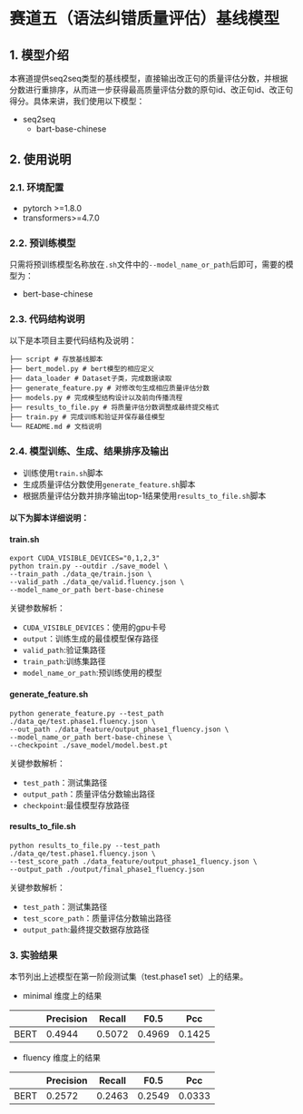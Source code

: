# 赛道五（语法纠错质量评估）基线模型

## 1. 模型介绍

本赛道提供seq2seq类型的基线模型，直接输出改正句的质量评估分数，并根据分数进行重排序，从而进一步获得最高质量评估分数的原句id、改正句id、改正句得分。具体来讲，我们使用以下模型：
- seq2seq
  - bart-base-chinese

## 2. 使用说明
### 2.1. 环境配置
- pytorch >=1.8.0
- transformers>=4.7.0
### 2.2. 预训练模型
只需将预训练模型名称放在```.sh```文件中的```--model_name_or_path```后即可，需要的模型为：
- bert-base-chinese
### 2.3. 代码结构说明
以下是本项目主要代码结构及说明：
```
├── script # 存放基线脚本
├── bert_model.py # bert模型的相应定义
├── data_loader # Dataset子类，完成数据读取
├── generate_feature.py # 对修改句生成相应质量评估分数
├── models.py # 完成模型结构设计以及前向传播流程
├── results_to_file.py # 将质量评估分数调整成最终提交格式
├── train.py # 完成训练和验证并保存最佳模型
└── README.md # 文档说明
```
### 2.4. 模型训练、生成、结果排序及输出
- 训练使用```train.sh```脚本
- 生成质量评估分数使用```generate_feature.sh```脚本
- 根据质量评估分数并排序输出top-1结果使用```results_to_file.sh```脚本

#### 以下为脚本详细说明：
#### train.sh
```
export CUDA_VISIBLE_DEVICES="0,1,2,3"
python train.py --outdir ./save_model \
--train_path ./data_qe/train.json \
--valid_path ./data_qe/valid.fluency.json \
--model_name_or_path bert-base-chinese
```
关键参数解析：
- ```CUDA_VISIBLE_DEVICES```：使用的gpu卡号
- ```output```：训练生成的最佳模型保存路径
- ```valid_path```:验证集路径
- ```train_path```:训练集路径
- ```model_name_or_path```:预训练使用的模型

#### generate_feature.sh
```
python generate_feature.py --test_path ./data_qe/test.phase1.fluency.json \
--out_path ./data_feature/output_phase1_fluency.json \
--model_name_or_path bert-base-chinese \
--checkpoint ./save_model/model.best.pt
```
关键参数解析：
- ```test_path```：测试集路径
- ```output_path```：质量评估分数输出路径
- ```checkpoint```:最佳模型存放路径

#### results_to_file.sh
```
python results_to_file.py --test_path ./data_qe/test.phase1.fluency.json \
--test_score_path ./data_feature/output_phase1_fluency.json \
--output_path ./output/final_phase1_fluency.json
```
关键参数解析：
- ```test_path```：测试集路径
- ```test_score_path```：质量评估分数输出路径
- ```output_path```:最终提交数据存放路径


### 3. 实验结果

本节列出上述模型在第一阶段测试集（test.phase1 set）上的结果。

-  minimal 维度上的结果

|         | Precision | Recall |  F0.5  |   Pcc  |
| ------- | --------- | ------ |  ----- |   ---  |
| BERT    |    0.4944 | 0.5072 | 0.4969 | 0.1425 |


- fluency 维度上的结果

|         | Precision | Recall |  F0.5  |   Pcc  |
| ------- | --------- | ------ |  ----- |   ---  |
| BERT    |    0.2572 | 0.2463 | 0.2549 | 0.0333 |




